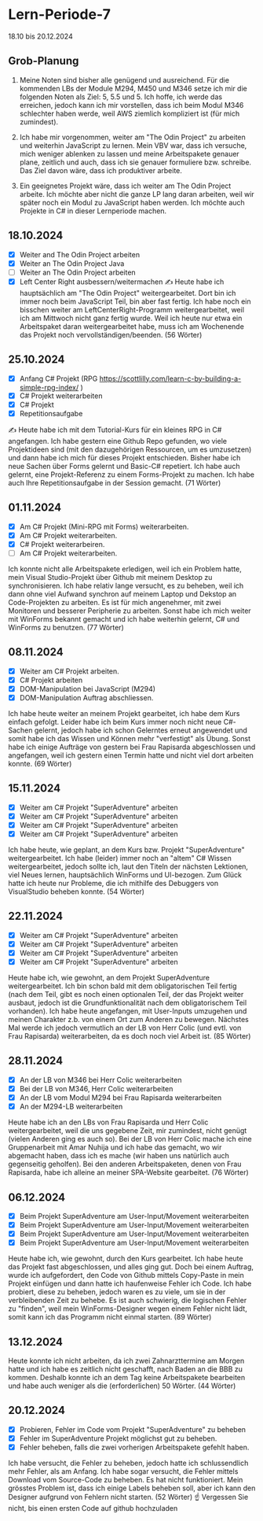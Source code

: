 # Lern-Periode-7


18.10 bis 20.12.2024

## Grob-Planung

1. Meine Noten sind bisher alle genügend und ausreichend. Für die kommenden LBs der Module M294, M450 und M346 setze ich mir die folgenden Noten als Ziel: 5, 5.5 und 5. Ich hoffe, ich werde das erreichen, jedoch kann ich mir vorstellen, dass ich beim Modul M346 schlechter haben werde, weil AWS ziemlich kompliziert ist (für mich zumindest).
  
2. Ich habe mir vorgenommen, weiter am "The Odin Project" zu arbeiten und weiterhin JavaScript zu lernen. Mein VBV war, dass ich versuche, mich weniger ablenken zu lassen und meine Arbeitspakete genauer plane, zeitlich und auch, dass ich sie genauer formuliere bzw. schreibe. Das Ziel davon wäre, dass ich produktiver arbeite.
  
3. Ein geeignetes Projekt wäre, dass ich weiter am The Odin Project arbeite. Ich möchte aber nicht die ganze LP lang daran arbeiten, weil wir später noch ein Modul zu JavaScript haben werden. Ich möchte auch Projekte in C# in dieser Lernperiode machen.
  

## 18.10.2024

- [x] Weiter and The Odin Project arbeiten
- [x] Weiter an The Odin Project Java
- [ ] Weiter an The Odin Project arbeiten
- [x] Left Center Right ausbessern/weitermachen
✍️ Heute habe ich hauptsächlich am "The Odin Project" weitergearbeitet. Dort bin ich immer noch beim JavaScript Teil, bin aber fast fertig. Ich habe noch ein bisschen weiter am LeftCenterRight-Programm weitergearbeitet, weil ich am Mittwoch nicht ganz fertig wurde. Weil ich heute nur etwa ein Arbeitspaket daran weitergearbeitet habe, muss ich am Wochenende das Projekt noch vervollständigen/beenden. (56 Wörter)

## 25.10.2024

- [x] Anfang C# Projekt (RPG https://scottlilly.com/learn-c-by-building-a-simple-rpg-index/ )
- [x] C# Projekt weiterarbeiten
- [x] C# Projekt
- [x] Repetitionsaufgabe

✍️ Heute habe ich mit dem Tutorial-Kurs für ein kleines RPG in C# angefangen. Ich habe gestern eine Github Repo gefunden, wo viele Projektideen sind (mit den dazugehörigen Ressourcen, um es umzusetzen) und dann habe ich mich für dieses Projekt entschieden. Bisher habe ich neue Sachen über Forms gelernt und Basic-C# repetiert. Ich habe auch gelernt, eine Projekt-Referenz zu einem Forms-Projekt zu machen. Ich habe auch Ihre Repetitionsaufgabe in der Session gemacht. (71 Wörter)

## 01.11.2024

- [x] Am C# Projekt (Mini-RPG mit Forms) weiterarbeiten.
- [x] Am C# Projekt weiterarbeiten.
- [x] C# Projekt weiterarbeiren.
- [ ] Am C# Projekt weiterarbeiten.

Ich konnte nicht alle Arbeitspakete erledigen, weil ich ein Problem hatte, mein Visual Studio-Projekt über Github mit meinem Desktop zu synchronisieren. Ich habe relativ lange versucht, es zu beheben, weil ich dann ohne viel Aufwand synchron auf meinem Laptop und Dekstop an Code-Projekten zu arbeiten. Es ist für mich angenehmer, mit zwei Monitoren und besserer Peripherie zu arbeiten.
Sonst habe ich mich weiter mit WinForms bekannt gemacht und ich habe weiterhin gelernt, C# und WinForms zu benutzen. (77 Wörter)

## 08.11.2024

- [x] Weiter am C# Projekt arbeiten.
- [x] C# Projekt arbeiten
- [x] DOM-Manipulation bei JavaScript (M294)
- [x] DOM-Manipulation Auftrag abschliessen.

Ich habe heute weiter an meinem Projekt gearbeitet, ich habe dem Kurs einfach gefolgt. 
Leider habe ich beim Kurs immer noch nicht neue C#-Sachen gelernt, jedoch habe ich schon Gelerntes erneut angewendet und somit habe ich das Wissen und Können mehr "verfestigt" als Übung. 
Sonst habe ich einige Aufträge von gestern bei Frau Rapisarda abgeschlossen und angefangen, weil ich gestern einen Termin hatte und nicht viel dort arbeiten konnte. (69 Wörter)

## 15.11.2024

- [x] Weiter am C# Projekt "SuperAdventure" arbeiten 
- [x] Weiter am C# Projekt "SuperAdventure" arbeiten 
- [x] Weiter am C# Projekt "SuperAdventure" arbeiten 
- [x] Weiter am C# Projekt "SuperAdventure" arbeiten

Ich habe heute, wie geplant, an dem Kurs bzw. Projekt "SuperAdventure" weitergearbeitet. Ich habe (leider) immer noch an "altem" C# Wissen weitergearbeitet, jedoch sollte ich, laut den Titeln der nächsten Lektionen, viel Neues lernen, hauptsächlich WinForms und UI-bezogen. Zum Glück hatte ich heute nur Probleme, die ich mithilfe des Debuggers von VisualStudio beheben konnte. (54 Wörter)

## 22.11.2024

- [x] Weiter am C# Projekt "SuperAdventure" arbeiten 
- [x] Weiter am C# Projekt "SuperAdventure" arbeiten 
- [x] Weiter am C# Projekt "SuperAdventure" arbeiten 
- [x] Weiter am C# Projekt "SuperAdventure" arbeiten

Heute habe ich, wie gewohnt, an dem Projekt SuperAdventure weitergearbeitet. Ich bin schon bald mit dem obligatorischen Teil fertig (nach dem Teil, gibt es noch einen optionalen Teil, der das Projekt weiter ausbaut, jedoch ist die Grundfunktionalität nach dem obligatorischem Teil vorhanden). Ich habe heute angefangen, mit User-Inputs umzugehen und meinen Charakter z.b. von einem Ort zum Anderen zu bewegen. Nächstes Mal werde ich jedoch vermutlich an der LB von Herr Colic (und evtl. von Frau Rapisarda) weiterarbeiten, da es doch noch viel Arbeit ist. (85 Wörter)

## 28.11.2024

- [x] An der LB von M346 bei Herr Colic weiterarbeiten
- [x] Bei der LB von M346, Herr Colic weiterarbeiten
- [x] An der LB vom Modul M294 bei Frau Rapisarda weiterarbeiten
- [x] An der M294-LB weiterarbeiten

Heute habe ich an den LBs von Frau Rapisarda und Herr Colic weitergearbeitet, weil die uns gegebene Zeit, mir zumindest, nicht genügt (vielen Anderen ging es auch so). Bei der LB von Herr Colic mache ich eine Gruppenarbeit mit Amar Nuhija und ich habe das gemacht, wo wir abgemacht haben, dass ich es mache (wir haben uns natürlich auch gegenseitig geholfen). Bei den anderen Arbeitspaketen, denen von Frau Rapisarda, habe ich alleine an meiner SPA-Website gearbeitet. (76 Wörter)

## 06.12.2024

- [x] Beim Projekt SuperAdventure am User-Input/Movement weiterarbeiten
- [x] Beim Projekt SuperAdventure am User-Input/Movement weiterarbeiten
- [x]  Beim Projekt SuperAdventure am User-Input/Movement weiterarbeiten
- [x]  Beim Projekt SuperAdventure am User-Input/Movement weiterarbeiten

Heute habe ich, wie gewohnt, durch den Kurs gearbeitet. Ich habe heute das Projekt fast abgeschlossen, und alles ging gut. Doch bei einem Auftrag, wurde ich aufgefordert, den Code von Github mittels Copy-Paste in mein Projekt einfügen und dann hatte ich haufenweise Fehler ich Code. Ich habe probiert, diese zu beheben, jedoch waren es zu viele, um sie in der verbleibenden Zeit zu behebe. Es ist auch schwierig, die logischen Fehler zu "finden", weil mein WinForms-Designer wegen einem Fehler nicht lädt, somit kann ich das Programm nicht einmal starten. (89 Wörter)


## 13.12.2024

Heute konnte ich nicht arbeiten, da ich zwei Zahnarzttermine am Morgen hatte und ich habe es zeitlich nicht geschafft, nach Baden an die BBB zu kommen. Deshalb konnte ich an dem Tag keine Arbeitspakete bearbeiten und habe auch weniger als die (erforderlichen) 50 Wörter. (44 Wörter)

## 20.12.2024

- [x] Probieren, Fehler im Code vom Projekt "SuperAdventure" zu beheben
- [x] Fehler im SuperAdventure Projekt möglichst gut zu beheben.
- [x] Fehler beheben, falls die zwei vorherigen Arbeitspakete gefehlt haben.

Ich habe versucht, die Fehler zu beheben, jedoch hatte ich schlussendlich mehr Fehler, als am Anfang. Ich habe sogar versucht, die Fehler mittels Download vom Source-Code zu beheben. Es hat nicht funktioniert. Mein grösstes Problem ist, dass ich einige Labels beheben soll, aber ich kann den Designer aufgrund von Fehlern nicht starten. (52 Wörter)
☝️ Vergessen Sie nicht, bis einen ersten Code auf github hochzuladen
